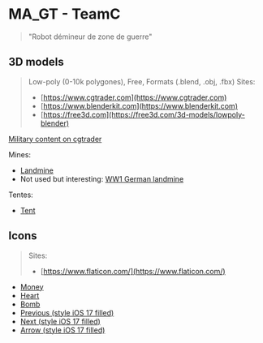 # MA_GT - TeamC

> "Robot démineur de zone de guerre"

## 3D models

> Low-poly (0-10k polygones), Free, Formats (.blend, .obj, .fbx)
> Sites:
> - [https://www.cgtrader.com](https://www.cgtrader.com)
> - [https://www.blenderkit.com](https://www.blenderkit.com)
> - [https://free3d.com](https://free3d.com/3d-models/lowpoly-blender)

[Military content on cgtrader](https://www.cgtrader.com/3d-models/military?free=1&low_poly=1&polygon_range%5B%5D=range_0_5000&polygon_range%5B%5D=range_5000_10000&file_types%5B%5D=12&file_types%5B%5D=5&file_types%5B%5D=21)

Mines:
- [Landmine](https://www.cgtrader.com/free-3d-models/military/other/landnine)
- Not used but interesting: [WW1 German landmine](https://www.cgtrader.com/free-3d-models/military/rocketry/ww1-german-landmine-tellermine-asset)

Tentes:
- [Tent](https://www.cgtrader.com/free-3d-models/exterior/other/military-tent-3d0bca7a-e2ec-4f3e-a043-c98468a9a187)

## Icons

> Sites:
> - [https://www.flaticon.com/](https://www.flaticon.com/)

- [Money](https://www.flaticon.com/free-icon/money_12740855?term=money&page=1&position=7&origin=search&related_id=12740855)
- [Heart](https://www.flaticon.com/free-icon/heart_14959892?term=robotic+heart&page=2&position=13&origin=search&related_id=14959892)
- [Bomb](https://www.flaticon.com/free-icon/bomb_891013?term=bomb&page=1&position=12&origin=search&related_id=891013)
- [Previous (style iOS 17 filled)](https://icons8.com/icons/set/previous--white)
- [Next (style iOS 17 filled)](https://icons8.com/icons/set/next--white)
- [Arrow (style iOS 17 filled)](https://icons8.com/icons/set/arrow--white)